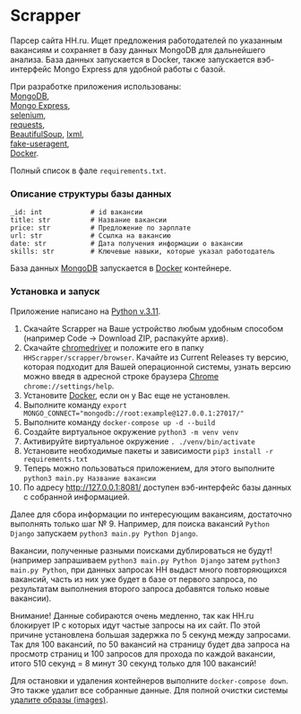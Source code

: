 # Scrapper
Парсер сайта HH.ru. Ищет предложения работодателей по указанным вакансиям и сохраняет в базу данных MongoDB для дальнейшего анализа.
База данных запускается в Docker, также запускается вэб-интерфейс Mongo Express для удобной работы с базой.

При разработке приложения использованы: \
[MongoDB](https://www.mongodb.com/), \
[Mongo Express](https://github.com/mongo-express/mongo-express), \
[selenium](https://pypi.org/project/selenium/), \
[requests](https://pypi.org/project/requests/), \
[BeautifulSoup](https://pypi.org/project/beautifulsoup4/), 
[lxml](https://pypi.org/project/lxml/), \
[fake-useragent](https://pypi.org/project/fake-useragent/), \
[Docker](https://www.docker.com/).

Полный список в фале `requirements.txt`.

### Описание структуры базы данных
```
_id: int            # id вакансии
title: str          # Название вакансии
price: str          # Предложение по зарплате
url: str            # Ссылка на вакансию
date: str           # Дата получения информации о вакансии
skills: str         # Ключевые навыки, которые указал работодатель
```

База данных [MongoDB](https://www.mongodb.com/) запускается в [Docker](https://www.docker.com/) контейнере.

### Установка и запуск
Приложение написано на [Python v.3.11](https://www.python.org).
1. Скачайте Scrapper на Ваше устройство любым удобным способом (например Code -> Download ZIP, распакуйте архив).
2. Скачайте [chromedriver](https://chromedriver.chromium.org/downloads) и положите его в папку `HHScrapper/scrapper/browser`. 
Качайте из Current Releases ту версию, которая подходит для Вашей операционной системы, узнать версию можно введя в адресной строке браузера [Chrome](https://www.google.com/intl/ru_ru/chrome/) `chrome://settings/help`.
3. Установите [Docker](https://www.docker.com/), если он у Вас еще не установлен.
4. Выполните команду `export MONGO_CONNECT="mongodb://root:example@127.0.0.1:27017/"`
5. Выполните команду `docker-compose up -d --build`
6. Создайте виртуальное окружение `python3 -m venv venv`
7. Активируйте виртуальное окружение `. ./venv/bin/activate`
8. Установите необходимые пакеты и зависимости `pip3 install -r requirements.txt`
9. Теперь можно пользоваться приложением, для этого выполните `python3 main.py Название вакансии`
10. По адресу http://127.0.0.1:8081/ доступен вэб-интерфейс базы данных с собранной информацией.

Далее для сбора информации по интересующим вакансиям, достаточно выполнять только шаг № 9. 
Например, для поиска вакансий `Python Django` запускаем `python3 main.py Python Django`.

Вакансии, полученные разными поисками дублироваться не будут! (например запрашиваем `python3 main.py Python Django` затем `python3 main.py Python`, 
при данных запросах HH выдаст много повторяющихся вакансий, часть из них уже будет в базе от первого запроса, по результатам выполнения второго запроса 
добавятся только новые вакансии).

Внимание! Данные собираются очень медленно, так как HH.ru блокирует IP с которых идут частые запросы на их сайт. 
По этой причине установлена большая задержка по 5 секунд между запросами. Так для 100 вакансий, по 50 вакансий на страницу будет 
два запроса на просмотр страниц и 100 запросов для прохода по каждой вакансии, итого 510 секунд = 8 минут 30 секунд только для 100 вакансий!

Для остановки и удаления контейнеров выполните `docker-compose down`. Это также удалит все собранные данные. 
Для полной очистки системы [удалите образы (images)](https://docs.docker.com/engine/reference/commandline/image_rm/).
